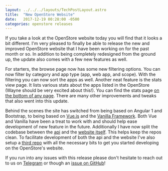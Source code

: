 ```yaml
---
layout: ../../../layouts/TechPostLayout.astro
title:  "New OpenStore Website"
date:   2017-12-19 00:28:00 -0500
categories: openstore releases
---
```


If you take a look at the OpenStore website today you will
find that it looks a bit different. I'm very pleased to finally
be able to release the new and improved OpenStore website
that I have been working on for the past month or so. In addition
to being completely redesigned from the ground up, the update
also comes with a few new features as well.

For starters, the browse page now has some new filtering options.
You can now filter by category and app type (app, web app, and scope).
With the filtering you can now sort the apps as well. Another neat
feature is the stats view page. It lists various stats about the apps listed
in the OpenStore (Wayne should be very excited about this!). You can
find the stats page [on the bottom of any page](https://open-store.io/stats).
There are many other improvements and tweaks that also went into this update.

Behind the scenes the site has switched from being based on Angular 1 and
Bootstrap, to being based on [Vue.js](https://vuejs.org) and the
[Vanilla Framework](https://vanillaframework.io). Both Vue and Vanilla have been
a treat to work with and should help ease development of new feature in the future.
Additionally I have now split the codebase between the
[api](https://github.com/UbuntuOpenStore/openstore-api) and the
[website itself](https://github.com/UbuntuOpenStore/openstore-web). This helps
keep the repos clean. To facilitate development of both the api and the website
I've also setup a [third repo](https://github.com/UbuntuOpenStore/openstore-web-dev)
with all the necessary bits to get you started developing on the OpenStore's website.

If you run into any issues with this release please don't hesitate
to reach out to us on [Telegram](https://open-store.io/telegram) or
though an [issue on GitHub](https://github.com/UbuntuOpenStore/openstore-meta/issues)!
